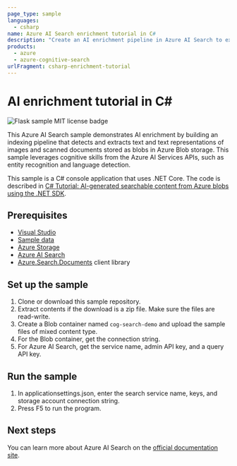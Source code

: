 ```yaml
---
page_type: sample
languages:
  - csharp
name: Azure AI Search enrichment tutorial in C#
description: "Create an AI enrichment pipeline in Azure AI Search to extract text, structure, and information from raw content, including images and unstructured text."
products:
  - azure
  - azure-cognitive-search
urlFragment: csharp-enrichment-tutorial
---
```


# AI enrichment tutorial in C#

![Flask sample MIT license badge](https://img.shields.io/badge/license-MIT-green.svg)

This Azure AI Search sample demonstrates AI enrichment by building an indexing pipeline that detects and extracts text and text representations of images and scanned documents stored as blobs in Azure Blob storage. This sample leverages cognitive skills from the Azure AI Services APIs, such as entity recognition and language detection.

This sample is a C# console application that uses .NET Core. The code is described in [C# Tutorial: AI-generated searchable content from Azure blobs using the .NET SDK](https://docs.microsoft.com/azure/search/cognitive-search-tutorial-blob-dotnet). 

## Prerequisites

- [Visual Studio](https://visualstudio.microsoft.com/downloads/)
- [Sample data](https://github.com/Azure-Samples/azure-search-sample-data/tree/master/ai-enrichment-mixed-media)
- [Azure Storage](https://docs.microsoft.com/azure/storage/common/storage-quickstart-create-account) 
- [Azure AI Search](https://docs.microsoft.com/azure/search/search-create-service-portal)
- [Azure.Search.Documents](https://docs.microsoft.com/dotnet/api/overview/azure/search.documents-readme) client library

## Set up the sample

1. Clone or download this sample repository.
1. Extract contents if the download is a zip file. Make sure the files are read-write.
1. Create a Blob container named `cog-search-demo` and upload the sample files of mixed content type.
1. For the Blob container, get the connection string.
1. For Azure AI Search, get the service name, admin API key, and a query API key.

## Run the sample

1. In applicationsettings.json, enter the search service name, keys, and storage account connection string.
1. Press F5 to run the program.

## Next steps

You can learn more about Azure AI Search on the [official documentation site](https://docs.microsoft.com/azure/search).